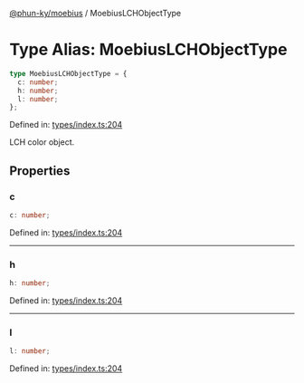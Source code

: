 [@phun-ky/moebius](../index.md) / MoebiusLCHObjectType

# Type Alias: MoebiusLCHObjectType

```ts
type MoebiusLCHObjectType = {
  c: number;
  h: number;
  l: number;
};
```

Defined in: [types/index.ts:204](https://github.com/phun-ky/moebius/blob/main/src/types/index.ts#L204)

LCH color object.

## Properties

### c

```ts
c: number;
```

Defined in: [types/index.ts:204](https://github.com/phun-ky/moebius/blob/main/src/types/index.ts#L204)

---

### h

```ts
h: number;
```

Defined in: [types/index.ts:204](https://github.com/phun-ky/moebius/blob/main/src/types/index.ts#L204)

---

### l

```ts
l: number;
```

Defined in: [types/index.ts:204](https://github.com/phun-ky/moebius/blob/main/src/types/index.ts#L204)
